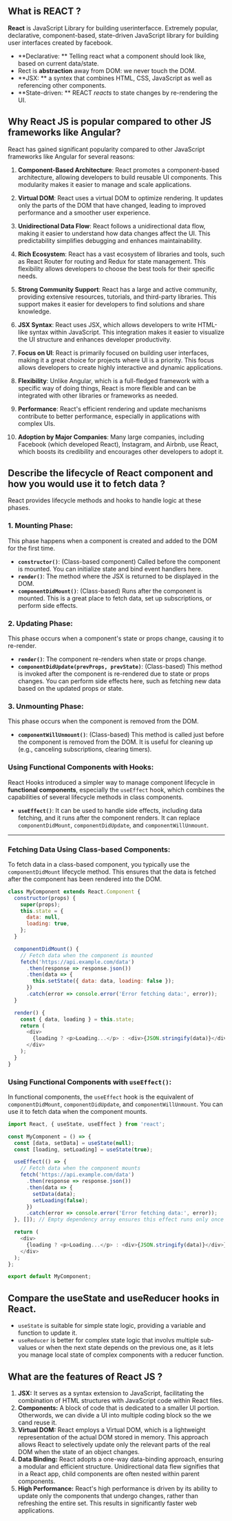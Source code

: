 ## What is REACT ?
**React** is JavaScript Library for building userinterfacce.
Extremely popular, declarative, component-based, state-driven JavaScript library for building user interfaces created by facebook.

- **Declarative: ** Telling react what a component should look like, based on current data/state.
- Rect is **abstraction** away from DOM: we never touch the DOM.
- **JSX: ** a syntex that combines HTML, CSS, JavaScript as well as referencing other components.
- **State-driven: ** REACT *reacts* to state changes by re-rendering the UI.

## Why React JS is popular compared to other JS frameworks like Angular?  
React has gained significant popularity compared to other JavaScript frameworks like Angular for several reasons:

1. **Component-Based Architecture**: React promotes a component-based architecture, allowing developers to build reusable UI components. This modularity makes it easier to manage and scale applications.

2. **Virtual DOM**: React uses a virtual DOM to optimize rendering. It updates only the parts of the DOM that have changed, leading to improved performance and a smoother user experience.

3. **Unidirectional Data Flow**: React follows a unidirectional data flow, making it easier to understand how data changes affect the UI. This predictability simplifies debugging and enhances maintainability.

4. **Rich Ecosystem**: React has a vast ecosystem of libraries and tools, such as React Router for routing and Redux for state management. This flexibility allows developers to choose the best tools for their specific needs.

5. **Strong Community Support**: React has a large and active community, providing extensive resources, tutorials, and third-party libraries. This support makes it easier for developers to find solutions and share knowledge.

6. **JSX Syntax**: React uses JSX, which allows developers to write HTML-like syntax within JavaScript. This integration makes it easier to visualize the UI structure and enhances developer productivity.

7. **Focus on UI**: React is primarily focused on building user interfaces, making it a great choice for projects where UI is a priority. This focus allows developers to create highly interactive and dynamic applications.

8. **Flexibility**: Unlike Angular, which is a full-fledged framework with a specific way of doing things, React is more flexible and can be integrated with other libraries or frameworks as needed.

9. **Performance**: React's efficient rendering and update mechanisms contribute to better performance, especially in applications with complex UIs.

10. **Adoption by Major Companies**: Many large companies, including Facebook (which developed React), Instagram, and Airbnb, use React, which boosts its credibility and encourages other developers to adopt it.


## Describe the lifecycle of React component and how you would use it to fetch data ?

React provides lifecycle methods and hooks to handle logic at these phases.

### 1. **Mounting Phase**:
This phase happens when a component is created and added to the DOM for the first time.

- **`constructor()`**: (Class-based component) Called before the component is mounted. You can initialize state and bind event handlers here.
- **`render()`**: The method where the JSX is returned to be displayed in the DOM.
- **`componentDidMount()`**: (Class-based) Runs after the component is mounted. This is a great place to fetch data, set up subscriptions, or perform side effects.

### 2. **Updating Phase**:
This phase occurs when a component's state or props change, causing it to re-render.

- **`render()`**: The component re-renders when state or props change.
- **`componentDidUpdate(prevProps, prevState)`**: (Class-based) This method is invoked after the component is re-rendered due to state or props changes. You can perform side effects here, such as fetching new data based on the updated props or state.

### 3. **Unmounting Phase**:
This phase occurs when the component is removed from the DOM.

- **`componentWillUnmount()`**: (Class-based) This method is called just before the component is removed from the DOM. It is useful for cleaning up (e.g., canceling subscriptions, clearing timers).

### **Using Functional Components with Hooks**:
React Hooks introduced a simpler way to manage component lifecycle in **functional components**, especially the `useEffect` hook, which combines the capabilities of several lifecycle methods in class components.

- **`useEffect()`**: It can be used to handle side effects, including data fetching, and it runs after the component renders. It can replace `componentDidMount`, `componentDidUpdate`, and `componentWillUnmount`.

---

### **Fetching Data Using Class-based Components**:

To fetch data in a class-based component, you typically use the `componentDidMount` lifecycle method. This ensures that the data is fetched after the component has been rendered into the DOM.

```javascript
class MyComponent extends React.Component {
  constructor(props) {
    super(props);
    this.state = {
      data: null,
      loading: true,
    };
  }

  componentDidMount() {
    // Fetch data when the component is mounted
    fetch('https://api.example.com/data')
      .then(response => response.json())
      .then(data => {
        this.setState({ data: data, loading: false });
      })
      .catch(error => console.error('Error fetching data:', error));
  }

  render() {
    const { data, loading } = this.state;
    return (
      <div>
        {loading ? <p>Loading...</p> : <div>{JSON.stringify(data)}</div>}
      </div>
    );
  }
}
```

### **Using Functional Components with `useEffect()`**:

In functional components, the `useEffect` hook is the equivalent of `componentDidMount`, `componentDidUpdate`, and `componentWillUnmount`. You can use it to fetch data when the component mounts.

```javascript
import React, { useState, useEffect } from 'react';

const MyComponent = () => {
  const [data, setData] = useState(null);
  const [loading, setLoading] = useState(true);

  useEffect(() => {
    // Fetch data when the component mounts
    fetch('https://api.example.com/data')
      .then(response => response.json())
      .then(data => {
        setData(data);
        setLoading(false);
      })
      .catch(error => console.error('Error fetching data:', error));
  }, []); // Empty dependency array ensures this effect runs only once (on mount)

  return (
    <div>
      {loading ? <p>Loading...</p> : <div>{JSON.stringify(data)}</div>}
    </div>
  );
};

export default MyComponent;
```

## Compare the useState and useReducer hooks in React.
- `useState` is suitable for simple state logic, providing a variable and function to update it. 
- `useReducer` is better for complex state logic that involvs multiple sub-values or when the next state depends on the previous one, as it lets you manage local state of complex components with a reducer function.

## What are the features of React JS ?
1. **JSX:** It serves as a syntax extension to JavaScript, facilitating the combination of HTML structures with JavaScript code within React files.
2. **Components:** A block of code that is dedicated to a smaller UI portion. Otherwords, we can divide a UI into multiple coding block so the we cand reuse it.
3. **Virtual DOM:** React employs a Virtual DOM, which is a lightweight representation of the actual DOM stored in memory. This approach allows React to selectively update only the relevant parts of the real DOM when the state of an object changes.
4. **Data Binding:** React adopts a one-way data-binding approach, ensuring a modular and efficient structure. Unidirectional data flew signifies that in a React app, child components are often nested within parent components.
5. **High Performance:** React's high performance is driven by its ability to update only the components that undergo changes, rather than refreshing the entire set. This results in significantly faster web applications.

## 
